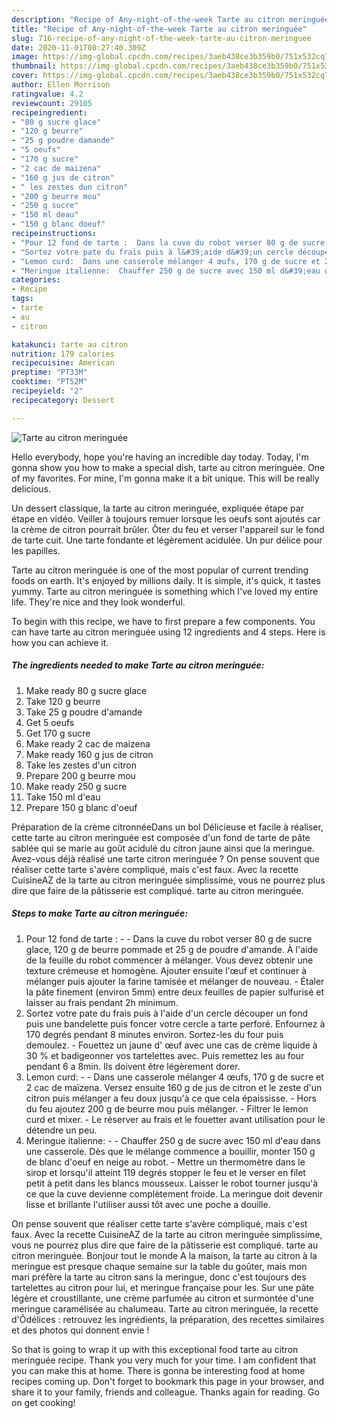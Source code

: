 ```yaml
---
description: "Recipe of Any-night-of-the-week Tarte au citron meringuée"
title: "Recipe of Any-night-of-the-week Tarte au citron meringuée"
slug: 716-recipe-of-any-night-of-the-week-tarte-au-citron-meringuee
date: 2020-11-01T08:27:40.309Z
image: https://img-global.cpcdn.com/recipes/3aeb438ce3b359b0/751x532cq70/tarte-au-citron-meringuee-photo-principale-de-la-recette.jpg
thumbnail: https://img-global.cpcdn.com/recipes/3aeb438ce3b359b0/751x532cq70/tarte-au-citron-meringuee-photo-principale-de-la-recette.jpg
cover: https://img-global.cpcdn.com/recipes/3aeb438ce3b359b0/751x532cq70/tarte-au-citron-meringuee-photo-principale-de-la-recette.jpg
author: Ellen Morrison
ratingvalue: 4.2
reviewcount: 29105
recipeingredient:
- "80 g sucre glace"
- "120 g beurre"
- "25 g poudre damande"
- "5 oeufs"
- "170 g sucre"
- "2 cac de maizena"
- "160 g jus de citron"
- " les zestes dun citron"
- "200 g beurre mou"
- "250 g sucre"
- "150 ml deau"
- "150 g blanc doeuf"
recipeinstructions:
- "Pour 12 fond de tarte :  Dans la cuve du robot verser 80 g de sucre glace, 120 g de beurre pommade et 25 g de poudre d&#39;amande. À l&#39;aide de la feuille du robot commencer à mélanger. Vous devez obtenir une texture crémeuse et homogène. Ajouter ensuite l&#39;œuf et continuer à mélanger puis ajouter la farine tamisée et mélanger de nouveau. Étaler la pâte finement (environ 5mm) entre deux feuilles de papier sulfurisé et laisser au frais pendant 2h minimum."
- "Sortez votre pate du frais puis à l&#39;aide d&#39;un cercle découper un fond puis une bandelette puis foncer votre cercle a tarte perforé. Enfournez à 170 degrés pendant 8 minutes environ. Sortez-les du four puis demoulez. Fouettez un jaune d&#39; œuf avec une cas de crème liquide à 30 % et badigeonner vos tartelettes avec. Puis remettez les au four pendant 6 a 8min. Ils doivent être légèrement dorer."
- "Lemon curd:  Dans une casserole mélanger 4 œufs, 170 g de sucre et 2 cac de maïzena. Versez ensuite 160 g de jus de citron et le zeste d&#39;un citron puis mélanger a feu doux jusqu&#39;à ce que cela épaississe. Hors du feu ajoutez 200 g de beurre mou puis mélanger. Filtrer le lemon curd et mixer. Le réserver au frais et le fouetter avant utilisation pour le détendre un peu."
- "Meringue italienne:  Chauffer 250 g de sucre avec 150 ml d&#39;eau dans une casserole. Dès que le mélange commence a bouillir, monter 150 g de blanc d&#39;oeuf en neige au robot. Mettre un thermomètre dans le sirop et lorsqu&#39;il atteint 119 degrés stopper le feu et le verser en filet petit à petit dans les blancs mousseux. Laisser le robot tourner jusqu&#39;à ce que la cuve devienne complètement froide. La meringue doit devenir lisse et brillante l&#39;utiliser aussi tôt avec une poche a douille."
categories:
- Recipe
tags:
- tarte
- au
- citron

katakunci: tarte au citron 
nutrition: 179 calories
recipecuisine: American
preptime: "PT33M"
cooktime: "PT52M"
recipeyield: "2"
recipecategory: Dessert

---
```



![Tarte au citron meringuée](https://img-global.cpcdn.com/recipes/3aeb438ce3b359b0/751x532cq70/tarte-au-citron-meringuee-photo-principale-de-la-recette.jpg)

Hello everybody, hope you're having an incredible day today. Today, I'm gonna show you how to make a special dish, tarte au citron meringuée. One of my favorites. For mine, I'm gonna make it a bit unique. This will be really delicious.

Un dessert classique, la tarte au citron meringuée, expliquée étape par étape en vidéo. Veiller à toujours remuer lorsque les oeufs sont ajoutés car la crème de citron pourrait brûler. Ôter du feu et verser l&#39;appareil sur le fond de tarte cuit. Une tarte fondante et légèrement acidulée. Un pur délice pour les papilles.

Tarte au citron meringuée is one of the most popular of current trending foods on earth. It's enjoyed by millions daily. It is simple, it's quick, it tastes yummy. Tarte au citron meringuée is something which I've loved my entire life. They're nice and they look wonderful.


To begin with this recipe, we have to first prepare a few components. You can have tarte au citron meringuée using 12 ingredients and 4 steps. Here is how you can achieve it.

<!--inarticleads1-->

##### The ingredients needed to make Tarte au citron meringuée:

1. Make ready 80 g sucre glace
1. Take 120 g beurre
1. Take 25 g poudre d&#39;amande
1. Get 5 oeufs
1. Get 170 g sucre
1. Make ready 2 cac de maizena
1. Make ready 160 g jus de citron
1. Take  les zestes d&#39;un citron
1. Prepare 200 g beurre mou
1. Make ready 250 g sucre
1. Take 150 ml d&#39;eau
1. Prepare 150 g blanc d&#39;oeuf


Préparation de la crème citronnéeDans un bol Délicieuse et facile à réaliser, cette tarte au citron meringuée est composée d&#39;un fond de tarte de pâte sablée qui se marie au goût acidulé du citron jaune ainsi que la meringue. Avez-vous déjà réalisé une tarte citron meringuée ? On pense souvent que réaliser cette tarte s&#39;avère compliqué, mais c&#39;est faux. Avec la recette CuisineAZ de la tarte au citron meringuée simplissime, vous ne pourrez plus dire que faire de la pâtisserie est compliqué. tarte au citron meringuée. 

<!--inarticleads2-->

##### Steps to make Tarte au citron meringuée:

1. Pour 12 fond de tarte : -  - Dans la cuve du robot verser 80 g de sucre glace, 120 g de beurre pommade et 25 g de poudre d&#39;amande. À l&#39;aide de la feuille du robot commencer à mélanger. Vous devez obtenir une texture crémeuse et homogène. Ajouter ensuite l&#39;œuf et continuer à mélanger puis ajouter la farine tamisée et mélanger de nouveau. - Étaler la pâte finement (environ 5mm) entre deux feuilles de papier sulfurisé et laisser au frais pendant 2h minimum.
1. Sortez votre pate du frais puis à l&#39;aide d&#39;un cercle découper un fond puis une bandelette puis foncer votre cercle a tarte perforé. Enfournez à 170 degrés pendant 8 minutes environ. Sortez-les du four puis demoulez. - Fouettez un jaune d&#39; œuf avec une cas de crème liquide à 30 % et badigeonner vos tartelettes avec. Puis remettez les au four pendant 6 a 8min. Ils doivent être légèrement dorer.
1. Lemon curd: -  - Dans une casserole mélanger 4 œufs, 170 g de sucre et 2 cac de maïzena. Versez ensuite 160 g de jus de citron et le zeste d&#39;un citron puis mélanger a feu doux jusqu&#39;à ce que cela épaississe. - Hors du feu ajoutez 200 g de beurre mou puis mélanger. - Filtrer le lemon curd et mixer. - Le réserver au frais et le fouetter avant utilisation pour le détendre un peu.
1. Meringue italienne: -  - Chauffer 250 g de sucre avec 150 ml d&#39;eau dans une casserole. Dès que le mélange commence a bouillir, monter 150 g de blanc d&#39;oeuf en neige au robot. - Mettre un thermomètre dans le sirop et lorsqu&#39;il atteint 119 degrés stopper le feu et le verser en filet petit à petit dans les blancs mousseux. Laisser le robot tourner jusqu&#39;à ce que la cuve devienne complètement froide. La meringue doit devenir lisse et brillante l&#39;utiliser aussi tôt avec une poche a douille.


On pense souvent que réaliser cette tarte s&#39;avère compliqué, mais c&#39;est faux. Avec la recette CuisineAZ de la tarte au citron meringuée simplissime, vous ne pourrez plus dire que faire de la pâtisserie est compliqué. tarte au citron meringuée. Bonjour tout le monde A la maison, la tarte au citron à la meringue est presque chaque semaine sur la table du goûter, mais mon mari préfère la tarte au citron sans la meringue, donc c&#39;est toujours des tartelettes au citron pour lui, et meringue française pour les. Sur une pâte légère et croustillante, une crème parfumée au citron et surmontée d&#39;une meringue caramélisée au chalumeau. Tarte au citron meringuée, la recette d&#39;Ôdélices : retrouvez les ingrédients, la préparation, des recettes similaires et des photos qui donnent envie ! 

So that is going to wrap it up with this exceptional food tarte au citron meringuée recipe. Thank you very much for your time. I am confident that you can make this at home. There is gonna be interesting food at home recipes coming up. Don't forget to bookmark this page in your browser, and share it to your family, friends and colleague. Thanks again for reading. Go on get cooking!
